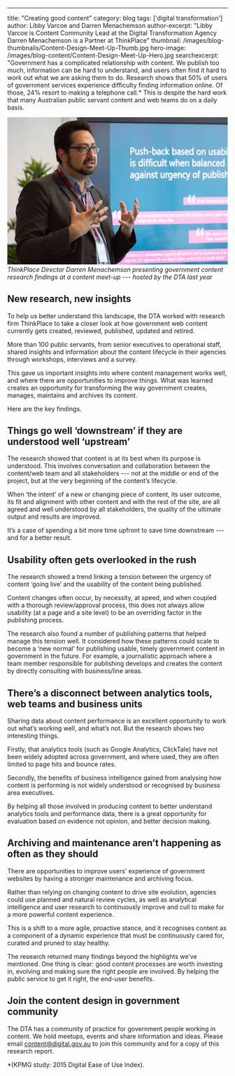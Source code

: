 ---
title: "Creating good content"
category: blog
tags: ['digital transformation']
author: Libby Varcoe and Darren Menachemson
author-excerpt: "Libby Varcoe is Content Community Lead at the Digital Transformation Agency
Darren Menachemson is a Partner at ThinkPlace"
thumbnail: /images/blog-thumbnails/Content-Design-Meet-Up-Thumb.jpg
hero-image: /images/blog-content/Content-Design-Meet-Up-Hero.jpg
searchexcerpt: "Government has a complicated relationship with content. We publish too much, information can be hard to understand, and users often find it hard to work out what we are asking them to do. Research shows that 50% of users of government services experience difficulty finding information online. Of those, 24% resort to making a telephone call.* This is despite the hard work that many Australian public servant content and web teams do on a daily basis.

![ThinkPlace Director Darren Menachemson presenting government content research findings.](/images/blog-content/Content-Design-Meet-Up-Hero.jpg)
*ThinkPlace Director Darren Menachemson presenting government content research findings at a content meet-up --- hosted by the DTA last year*

## New research, new insights

To help us better understand this landscape, the DTA worked with research firm ThinkPlace to take a closer look at how government web content currently gets created, reviewed, published, updated and retired. 

More than 100 public servants, from senior executives to operational staff, shared insights and information about the content lifecycle in their agencies through workshops, interviews and a survey.

This gave us important insights into where content management works well, and where there are opportunities to improve things. What was learned creates an opportunity for transforming the way government creates, manages, maintains and archives its content.

Here are the key findings.

## Things go well ‘downstream’ if they are understood well ‘upstream’ 

The research showed that content is at its best when its purpose is understood. This involves conversation and collaboration between the content/web team and all stakeholders --- not at the middle or end of the project, but at the very beginning of the content’s lifecycle. 

When ‘the intent’ of a new or changing piece of content, its user outcome, its fit and alignment with other content and with the rest of the site, are all agreed and well understood by all stakeholders, the quality of the ultimate output and results are improved.

It’s a case of spending a bit more time upfront to save time downstream --- and for a better result.

## Usability often gets overlooked in the rush

The research showed a trend linking a tension between the urgency of content ‘going live’ and the usability of the content being published.

Content changes often occur, by necessity, at speed, and when coupled with a thorough review/approval process, this does not always allow usability (at a page and a site level) to be an overriding factor in the publishing process. 

The research also found a number of publishing patterns that helped manage this tension well. It considered how these patterns could scale to become a ‘new normal’ for publishing usable, timely government content in government in the future. For example, a journalistic approach where a team member responsible for publishing develops and creates the content by directly consulting with business/line areas.

## There’s a disconnect between analytics tools, web teams and business units

Sharing data about content performance is an excellent opportunity to work out what’s working well, and what’s not. But the research shows two interesting things. 

Firstly, that analytics tools (such as Google Analytics, ClickTale) have not been widely adopted across government, and where used, they are often limited to page hits and bounce rates. 

Secondly, the benefits of business intelligence gained from analysing how content is performing is not widely understood or recognised by business area executives. 

By helping all those involved in producing content to better understand analytics tools and performance data, there is a great opportunity for evaluation based on evidence not opinion, and better decision making.

## Archiving and maintenance aren’t happening as often as they should

There are opportunities to improve users’ experience of government websites by having a stronger maintenance and archiving focus. 

Rather than relying on changing content to drive site evolution, agencies could use planned and natural review cycles, as well as analytical intelligence and user research to continuously improve and cull to make for a more powerful content experience. 
 
This is a shift to a more agile, proactive stance, and it recognises content as a component of a dynamic experience that must be continuously cared for, curated and pruned to stay healthy. 

The research returned many findings beyond the highlights we’ve mentioned. One thing is clear: good content processes are worth investing in, evolving and making sure the right people are involved. By helping the public service to get it right, the end-user benefits.

## Join the content design in government community

The DTA has a community of practice for government people working in content. We hold meetups, events and share information and ideas. Please email content@digital.gov.au to join this community and for a copy of this research report. 


*(KPMG study: 2015 Digital Ease of Use Index).

